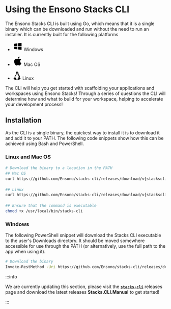 # Using the Ensono Stacks CLI

The Ensono Stacks CLI is built using Go, which means that it is a single binary which can be downloaded and run without the need to run an installer. It is currently built for the following platforms

- ![windows](./images/icons/windows.png) Windows

- ![apple](./images/icons/apple.png) Mac OS

- ![linux](./images/icons/linux.png) Linux

The CLI will help you get started with scaffolding your applications and workspaces using Ensono Stacks! Through a series of questions the CLI will determine how and what to build for your workspace, helping to accelerate your development process!

## Installation

As the CLI is a single binary, the quickest way to install it is to download it and add it to your PATH. The following code snippets show how this can be achieved using Bash and PowerShell.

### Linux and Mac OS

```bash
# Download the binary to a location in the PATH
## Mac OS
curl https://github.com/Ensono/stacks-cli/releases/download/v{stackscli_version}/stacks-cli-darwin-amd64-{stackscli_version} -o /usr/local/bin/stacks-cli

## Linux
curl https://github.com/Ensono/stacks-cli/releases/download/v{stackscli_version}/stacks-cli-linux-amd64-{stackscli_version} -o /usr/local/bin/stacks-cli

## Ensure that the command is executable
chmod +x /usr/local/bin/stacks-cli
```

### Windows

The following PowerShell snippet will download the Stacks CLI executable to the user's Downloads directory. It should be moved somewhere accessible for use through the PATH (or alternatively, use the full path to the app when using it).

```bash
# Download the binary
Invoke-RestMethod -Uri https://github.com/Ensono/stacks-cli/releases/download/v{stackscli_version}/stacks-cli-windows-amd64-{stackscli_version}.exe -OutFile $env:USERPROFILE\Downloads\stacks-cli.exe
```

:::info

We are currently updating this section, please visit the **[`stacks-cli`](https://github.com/Ensono/stacks-cli/releases)** releases page and download the latest releases **Stacks.CLI.Manual** to get started!

:::
